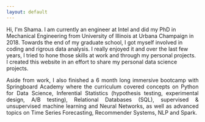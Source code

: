 ```yaml
---
layout: default
---
```

<p style='text-align: justify;'> 

Hi, I'm Shama. I am currently an engineer at Intel and did my PhD in Mechanical Engineering from University of Illinois at Urbana Champaign in 2018. Towards the end of my graduate school, I got myself involved in coding and rigrous data analysis. I really enjoyed it and over the last few years, I tried to hone those skills at work and through my personal projects. I created this website in an effort to share my personal data science projects.
</p>

<p style='text-align: justify;'> 
Aside from work, I also finished a 6 month long immersive bootcamp with Springboard Academy where the curriculum covered concepts on Python for Data Science, Inferential Statistics (hypothesis testing, experimental design, A/B testing), Relational Databases (SQL), supervised & unsupervised machine learning and Neural Networks, as well as advanced topics on Time Series Forecasting, Recommender Systems, NLP and Spark.
</p>
